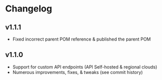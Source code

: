 Changelog
=========

v1.1.1
------

- Fixed incorrect parent POM reference & published the parent POM

v1.1.0
------

- Support for custom API endpoints (API Self-hosted & regional clouds)
- Numerous improvements, fixes, & tweaks (see commit history)
